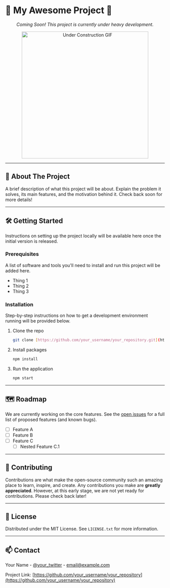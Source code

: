 # 🚧 My Awesome Project 🚧

<p align="center">
  <em>Coming Soon! This project is currently under heavy development.</em>
</p>

<p align="center">
  <img src="https://media.giphy.com/media/l0HlNaQ6gWfllapbO/giphy.gif" width="400" alt="Under Construction GIF">
</p>

---

## 🚀 About The Project

A brief description of what this project will be about. Explain the problem it solves, its main features, and the motivation behind it. Check back soon for more details!

---

## 🛠️ Getting Started

Instructions on setting up the project locally will be available here once the initial version is released.

### Prerequisites

A list of software and tools you'll need to install and run this project will be added here.
* Thing 1
* Thing 2
* Thing 3

### Installation

Step-by-step instructions on how to get a development environment running will be provided below.

1.  Clone the repo
    ```sh
    git clone [https://github.com/your_username/your_repository.git](https://github.com/your_username/your_repository.git)
    ```
2.  Install packages
    ```sh
    npm install
    ```
3.  Run the application
    ```sh
    npm start
    ```

---

## 🗺️ Roadmap

We are currently working on the core features. See the [open issues](https://github.com/your_username/your_repository/issues) for a full list of proposed features (and known bugs).

-   [ ] Feature A
-   [ ] Feature B
-   [ ] Feature C
    -   [ ] Nested Feature C.1

---

## 🤝 Contributing

Contributions are what make the open-source community such an amazing place to learn, inspire, and create. Any contributions you make are **greatly appreciated**. However, at this early stage, we are not yet ready for contributions. Please check back later!

---

## 📄 License

Distributed under the MIT License. See `LICENSE.txt` for more information.

---

## 📫 Contact

Your Name - [@your_twitter](https://twitter.com/your_twitter) - email@example.com

Project Link: [https://github.com/your_username/your_repository](https://github.com/your_username/your_repository)
